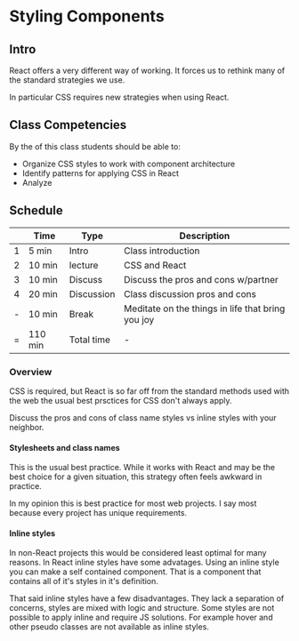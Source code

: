 # Styling Components 

## Intro

React offers a very different way of working. It forces us to rethink many of the 
standard strategies we use. 

In particular CSS requires new strategies when using React.

## Class Competencies

By the of this class students should be able to:

- Organize CSS styles to work with component architecture
- Identify patterns for applying CSS in React
- Analyze 

## Schedule 

|    | Time    | Type       | Description                          |
|----|---------|------------|--------------------------------------|
| 1  | 5 min   | Intro      | Class introduction                   |
| 2  | 10 min  | lecture    | CSS and React                        |
| 3  | 10 min  | Discuss    | Discuss the pros and cons w/partner  |
| 4  | 20 min  | Discussion | Class discussion pros and cons       |
| -  | 10 min  | Break      | Meditate on the things in life that bring you joy |
| =  | 110 min | Total time | -                                    |

### Overview 

CSS is required, but React is so far off from the standard methods used with the web
the usual best prsctices for CSS don't always apply. 

Discuss the pros and cons of class name styles vs inline styles with your neighbor. 

#### Stylesheets and class names 

This is the usual best practice. While it works with React and may be the best choice 
for a given situation, this strategy often feels awkward in practice. 

In my opinion this is best practice for most web projects. I say most because every 
project has unique requirements. 

#### Inline styles 

In non-React projects this would be considered least optimal for many reasons. In React 
inline styles have some advatages. Using an inline style you can make a self contained component.
That is a component that contains all of it's styles in it's definition. 

That said inline styles have a few disadvantages. They lack a separation of concerns, styles 
are mixed with logic and structure. Some styles are not possible to apply inline and 
require JS solutions. For example hover and other pseudo classes are not available 
as inline styles. 

